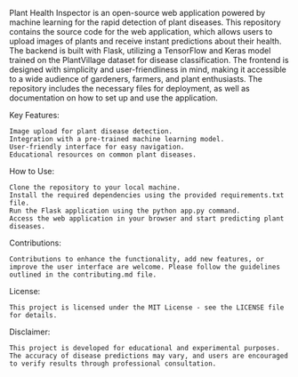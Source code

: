 Plant Health Inspector is an open-source web application powered by machine learning for the rapid detection of plant diseases. This repository contains the source code for the web application, which allows users to upload images of plants and receive instant predictions about their health. The backend is built with Flask, utilizing a TensorFlow and Keras model trained on the PlantVillage dataset for disease classification. The frontend is designed with simplicity and user-friendliness in mind, making it accessible to a wide audience of gardeners, farmers, and plant enthusiasts. The repository includes the necessary files for deployment, as well as documentation on how to set up and use the application.

Key Features:

    Image upload for plant disease detection.
    Integration with a pre-trained machine learning model.
    User-friendly interface for easy navigation.
    Educational resources on common plant diseases.
How to Use:

    Clone the repository to your local machine.
    Install the required dependencies using the provided requirements.txt file.
    Run the Flask application using the python app.py command.
    Access the web application in your browser and start predicting plant diseases.
Contributions:

    Contributions to enhance the functionality, add new features, or improve the user interface are welcome. Please follow the guidelines outlined in the contributing.md file.

License:

    This project is licensed under the MIT License - see the LICENSE file for details.

Disclaimer:

    This project is developed for educational and experimental purposes. The accuracy of disease predictions may vary, and users are encouraged to verify results through professional consultation.
